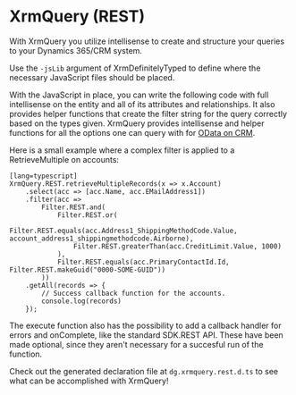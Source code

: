 XrmQuery (REST)
===============

With XrmQuery you utilize intellisense to create and structure your queries to your Dynamics 365/CRM system.

Use the `-jsLib` argument of XrmDefinitelyTyped to define where the necessary JavaScript files should be placed.

With the JavaScript in place, you can write the following code with full intellisense on 
the entity and all of its attributes and relationships. It also provides helper functions that 
create the filter string for the query correctly based on the types given. XrmQuery provides intellisense
and helper functions for all the options one can query with for [OData on CRM][odata-options].

Here is a small example where a complex filter is applied to a RetrieveMultiple on accounts:

    [lang=typescript]
    XrmQuery.REST.retrieveMultipleRecords(x => x.Account)
        .select(acc => [acc.Name, acc.EMailAddress1])
        .filter(acc =>
            Filter.REST.and(
                Filter.REST.or(
                    Filter.REST.equals(acc.Address1_ShippingMethodCode.Value, account_address1_shippingmethodcode.Airborne),
                    Filter.REST.greaterThan(acc.CreditLimit.Value, 1000)
                ),
                Filter.REST.equals(acc.PrimaryContactId.Id, Filter.REST.makeGuid("0000-SOME-GUID"))
            ))
        .getAll(records => {
            // Success callback function for the accounts.
            console.log(records)
        });

The execute function also has the possibility to add a callback handler for errors and onComplete, 
like the standard SDK.REST API. These have been made optional, since they aren't necessary for a
succesful run of the function.

Check out the generated declaration file at `dg.xrmquery.rest.d.ts` to see what can be 
accomplished with XrmQuery!

[minified]: files/dg.xrmquery.rest.min.js
[odata-options]: https://msdn.microsoft.com/en-us/library/gg309461.aspx